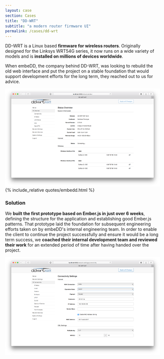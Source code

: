 ```yaml
---
layout: case
section: Cases
title: "DD-WRT"
subtitle: "a modern router firmware UI"
permalink: /cases/dd-wrt
---
```


<div class="row content-section">
  <div class="col-xs-12 col-sm-6 col-sm-push-6 col-md-5 col-md-offset-1 col-md-push-5">
    <p>DD-WRT is a Linux based <strong>firmware for wireless routers</strong>. Originally designed for the Linksys WRT54G series, it now runs on a wide variety of models and is <strong>installed on millions of devices worldwide</strong>.</p>
    <p>When embeDD, the company behind DD-WRT, was looking to rebuild the old web interface and put the project on a stable foundation that would support development efforts for the long term, they reached out to us for advice.</p>
  </div>
  <div class="col-xs-10 col-xs-offset-1 col-sm-6 col-sm-offset-0 col-sm-pull-6 col-md-5 col-md-offset-1">
    <img src="/images/cases/dd-wrt/overview.png" class="img-responsive" alt="Overview">
  </div>
</div>

<div class="secondary-banner quote-banner">
  <div class="container">
    <div class="row content-section">
      <div class="col-xs-12 col-md-10 col-md-offset-1">
        {% include_relative quotes/embedd.html %}
      </div>
    </div>
  </div>
</div>

<div class="row content-section">
  <div class="col-xs-12 col-sm-6 col-md-5 col-md-offset-1">
    <h3>Solution</h3>
    <p>We <strong>built the first prototype based on Ember.js in just over 6 weeks</strong>, defining the structure for the application and establishing good Ember.js patterns. That prototype laid the foundation for subsequent engineering efforts taken on by embeDD's internal engineering team. In order to enable the client to continue the project successfully and ensure it would be a long term success, we <strong>coached their internal development team and reviewed their work</strong> for an extended period of time after having handed over the project.</p>
  </div>
  <div class="col-xs-12 col-sm-6 col-md-5">
    <img src="/images/cases/dd-wrt/settings.png" class="img-responsive" alt="Settings">
  </div>
</div>
